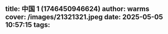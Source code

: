 title: 中国 1  (1746450946624)
author: warms
cover: /images/21321321.jpeg
date: 2025-05-05 10:57:15
tags:
---
[](https://)
